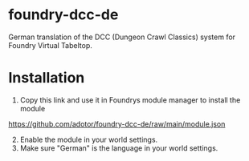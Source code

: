 # foundry-dcc-de
German translation of the DCC (Dungeon Crawl Classics) system for Foundry Virtual Tabeltop.

# Installation
1. Copy this link and use it in Foundrys module manager to install the module
    
https://github.com/adotor/foundry-dcc-de/raw/main/module.json

2. Enable the module in your world settings.
3. Make sure "German" is the language in your world settings.
